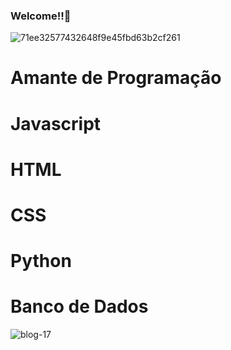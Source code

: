 
### Welcome!!👋   
![71ee32577432648f9e45fbd63b2cf261](https://user-images.githubusercontent.com/67491104/110233235-6ae4b380-7f01-11eb-8a69-ce852ff71c34.jpg)
# Amante de Programação
# Javascript
# HTML
# CSS
# Python
# Banco de Dados
![blog-17](https://user-images.githubusercontent.com/67491104/110233267-b4cd9980-7f01-11eb-976d-d243025f4f3b.jpg)
